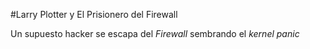 #Larry Plotter y El Prisionero del Firewall

Un supuesto hacker se escapa del *Firewall* sembrando el *kernel panic*
